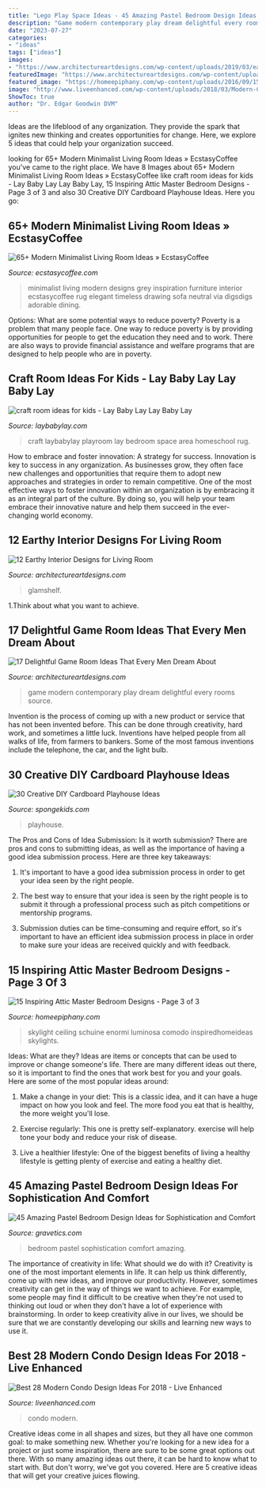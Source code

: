 ```yaml
---
title: "Lego Play Space Ideas - 45 Amazing Pastel Bedroom Design Ideas For Sophistication And Comfort"
description: "Game modern contemporary play dream delightful every rooms source"
date: "2023-07-27"
categories:
- "ideas"
tags: ["ideas"]
images:
- "https://www.architectureartdesigns.com/wp-content/uploads/2019/03/earthy-modern-interior.10.jpg"
featuredImage: "https://www.architectureartdesigns.com/wp-content/uploads/2015/10/129-630x419.jpg"
featured_image: "https://homeepiphany.com/wp-content/uploads/2016/09/15-Inspiring-Attic-Master-Bedroom-Designs-14-768x513.jpg"
image: "http://www.liveenhanced.com/wp-content/uploads/2018/03/Modern-Condo-Design-Ideas-13.jpg"
ShowToc: true
author: "Dr. Edgar Goodwin DVM"
---
```



Ideas are the lifeblood of any organization. They provide the spark that ignites new thinking and creates opportunities for change. Here, we explore 5 ideas that could help your organization succeed.

	

		
looking for 65+ Modern Minimalist Living Room Ideas » EcstasyCoffee you've came to the right place. We have 8 Images about 65+ Modern Minimalist Living Room Ideas » EcstasyCoffee like craft room ideas for kids - Lay Baby Lay Lay Baby Lay, 15 Inspiring Attic Master Bedroom Designs - Page 3 of 3 and also 30 Creative DIY Cardboard Playhouse Ideas. Here you go:
		
    
## 65+ Modern Minimalist Living Room Ideas » EcstasyCoffee

<img loading=lazy src="https://i0.wp.com/www.ecstasycoffee.com/wp-content/uploads/2016/10/Minimalist-Living-Room-Ideas-27.jpg" onerror="this.onerror=null;this.src='https://tse4.mm.bing.net/th?id=OIP.hdNRSoXMWtozbFK8ANBv_AHaLH&amp;pid=15.1';" alt="65+ Modern Minimalist Living Room Ideas » EcstasyCoffee">

_Source: ecstasycoffee.com_

>minimalist living modern designs grey inspiration furniture interior ecstasycoffee rug elegant timeless drawing sofa neutral via digsdigs adorable dining. 

	

Options: What are some potential ways to reduce poverty?
Poverty is a problem that many people face. One way to reduce poverty is by providing opportunities for people to get the education they need and to work. There are also ways to provide financial assistance and welfare programs that are designed to help people who are in poverty.

    
## Craft Room Ideas For Kids - Lay Baby Lay Lay Baby Lay

<img loading=lazy src="https://res.cloudinary.com/laybabylay/image/upload/v1501037025/craft_room-35_cnyg6c.jpg" onerror="this.onerror=null;this.src='https://tse3.mm.bing.net/th?id=OIP.LsGF9CDs7ZDWi8aJRlRSqgHaK1&amp;pid=15.1';" alt="craft room ideas for kids - Lay Baby Lay Lay Baby Lay">

_Source: laybabylay.com_

>craft laybabylay playroom lay bedroom space area homeschool rug. 

	

How to embrace and foster innovation: A strategy for success.
Innovation is key to success in any organization. As businesses grow, they often face new challenges and opportunities that require them to adopt new approaches and strategies in order to remain competitive. One of the most effective ways to foster innovation within an organization is by embracing it as an integral part of the culture. By doing so, you will help your team embrace their innovative nature and help them succeed in the ever-changing world economy.

    
## 12 Earthy Interior Designs For Living Room

<img loading=lazy src="https://www.architectureartdesigns.com/wp-content/uploads/2019/03/earthy-modern-interior.10.jpg" onerror="this.onerror=null;this.src='https://tse2.mm.bing.net/th?id=OIP.bBce2aLXXAUOnoikueW4dAHaKk&amp;pid=15.1';" alt="12 Earthy Interior Designs for Living Room">

_Source: architectureartdesigns.com_

>glamshelf. 

	

1.Think about what you want to achieve.

    
## 17 Delightful Game Room Ideas That Every Men Dream About

<img loading=lazy src="https://www.architectureartdesigns.com/wp-content/uploads/2015/10/129-630x419.jpg" onerror="this.onerror=null;this.src='https://tse3.mm.bing.net/th?id=OIP.BLF-YqKTJONL4BpeI4EqLAHaE7&amp;pid=15.1';" alt="17 Delightful Game Room Ideas That Every Men Dream About">

_Source: architectureartdesigns.com_

>game modern contemporary play dream delightful every rooms source. 

	

Invention is the process of coming up with a new product or service that has not been invented before. This can be done through creativity, hard work, and sometimes a little luck. Inventions have helped people from all walks of life, from farmers to bankers. Some of the most famous inventions include the telephone, the car, and the light bulb.

    
## 30 Creative DIY Cardboard Playhouse Ideas

<img loading=lazy src="https://spongekids.com/wp-content/uploads/2014/04/cardboard-playhouse/12-rocket-cardboard-playhouse.jpg" onerror="this.onerror=null;this.src='https://tse4.mm.bing.net/th?id=OIP.b47Uru8GuZfxUbXWsjl-iAHaLH&amp;pid=15.1';" alt="30 Creative DIY Cardboard Playhouse Ideas">

_Source: spongekids.com_

>playhouse. 

	

The Pros and Cons of Idea Submission: Is it worth submission?
There are pros and cons to submitting ideas, as well as the importance of having a good idea submission process. Here are three key takeaways:
1. It's important to have a good idea submission process in order to get your idea seen by the right people.

2. The best way to ensure that your idea is seen by the right people is to submit it through a professional process such as pitch competitions or mentorship programs.

3. Submission duties can be time-consuming and require effort, so it's important to have an efficient idea submission process in place in order to make sure your ideas are received quickly and with feedback.

    
## 15 Inspiring Attic Master Bedroom Designs - Page 3 Of 3

<img loading=lazy src="https://homeepiphany.com/wp-content/uploads/2016/09/15-Inspiring-Attic-Master-Bedroom-Designs-14-768x513.jpg" onerror="this.onerror=null;this.src='https://tse4.mm.bing.net/th?id=OIP.wzhcyljPVgEndidhjQJzDQHaE8&amp;pid=15.1';" alt="15 Inspiring Attic Master Bedroom Designs - Page 3 of 3">

_Source: homeepiphany.com_

>skylight ceiling schuine enormi luminosa comodo inspiredhomeideas skylights. 

	

Ideas: What are they?
Ideas are items or concepts that can be used to improve or change someone's life. There are many different ideas out there, so it is important to find the ones that work best for you and your goals. Here are some of the most popular ideas around:
1. Make a change in your diet: This is a classic idea, and it can have a huge impact on how you look and feel. The more food you eat that is healthy, the more weight you'll lose.

2. Exercise regularly: This one is pretty self-explanatory. exercise will help tone your body and reduce your risk of disease.

3. Live a healthier lifestyle: One of the biggest benefits of living a healthy lifestyle is getting plenty of exercise and eating a healthy diet.

    
## 45 Amazing Pastel Bedroom Design Ideas For Sophistication And Comfort

<img loading=lazy src="http://www.gravetics.com/wp-content/uploads/2017/09/Pastel-bedroom.jpg" onerror="this.onerror=null;this.src='https://tse2.mm.bing.net/th?id=OIP.A3JRs_kH1bxmi_YpR7W9hAHaLH&amp;pid=15.1';" alt="45 Amazing Pastel Bedroom Design Ideas for Sophistication and Comfort">

_Source: gravetics.com_

>bedroom pastel sophistication comfort amazing. 

	

The importance of creativity in life: What should we do with it?
Creativity is one of the most important elements in life. It can help us think differently, come up with new ideas, and improve our productivity. However, sometimes creativity can get in the way of things we want to achieve. For example, some people may find it difficult to be creative when they're not used to thinking out loud or when they don't have a lot of experience with brainstorming. In order to keep creativity alive in our lives, we should be sure that we are constantly developing our skills and learning new ways to use it.

    
## Best 28 Modern Condo Design Ideas For 2018 - Live Enhanced

<img loading=lazy src="http://www.liveenhanced.com/wp-content/uploads/2018/03/Modern-Condo-Design-Ideas-13.jpg" onerror="this.onerror=null;this.src='https://tse4.mm.bing.net/th?id=OIP.kiovvRR1-T3YQyBwMPQW1QHaFB&amp;pid=15.1';" alt="Best 28 Modern Condo Design Ideas For 2018 - Live Enhanced">

_Source: liveenhanced.com_

>condo modern. 

	

Creative ideas come in all shapes and sizes, but they all have one common goal: to make something new. Whether you're looking for a new idea for a project or just some inspiration, there are sure to be some great options out there. With so many amazing ideas out there, it can be hard to know what to start with. But don't worry, we've got you covered. Here are 5 creative ideas that will get your creative juices flowing.

